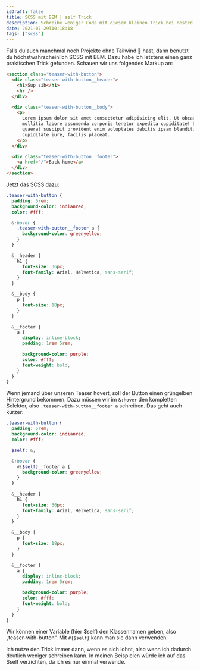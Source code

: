```yaml
---
isDraft: false
title: SCSS mit BEM | self Trick
description: Schreibe weniger Code mit diesem kleinen Trick bei nested BEM Selektoren
date: 2021-07-29T10:18:18
tags: ["scss"]
---
```


Falls du auch manchmal noch Projekte ohne Tailwind 👾 hast, dann benutzt du höchstwahrscheinlich SCSS mit BEM. Dazu habe ich letztens einen ganz praktischen Trick gefunden. Schauen wir uns folgendes Markup an:

```html
<section class="teaser-with-button">
  <div class="teaser-with-button__header">
    <h1>Sup sib</h1>
    <hr />
  </div>

  <div class="teaser-with-button__body">
    <p>
      Lorem ipsum dolor sit amet consectetur adipisicing elit. Ut obcaecati
      mollitia labore assumenda corporis tenetur expedita cupiditate! Sequi
      quaerat suscipit provident enim voluptates debitis ipsam blanditiis
      cupiditate iure, facilis placeat.
    </p>
  </div>

  <div class="teaser-with-button__footer">
    <a href="/">Back home</a>
  </div>
</section>
```

Jetzt das SCSS dazu:

```scss
.teaser-with-button {
  padding: 5rem;
  background-color: indianred;
  color: #fff;

  &:hover {
    .teaser-with-button__footer a {
      background-color: greenyellow;
    }
  }

  &__header {
    h1 {
      font-size: 36px;
      font-family: Arial, Helvetica, sans-serif;
    }
  }

  &__body {
    p {
      font-size: 18px;
    }
  }

  &__footer {
    a {
      display: inline-block;
      padding: 1rem 5rem;

      background-color: purple;
      color: #fff;
      font-weight: bold;
    }
  }
}
```

Wenn jemand über unseren Teaser hovert, soll der Button einen grüngelben Hintergrund bekommen. Dazu müssen wir im `&:hover` den kompletten Selektor, also `.teaser-with-button__footer a` schreiben. Das geht auch kürzer:

```scss
.teaser-with-button {
  padding: 5rem;
  background-color: indianred;
  color: #fff;

  $self: &;

  &:hover {
    #{$self}__footer a {
      background-color: greenyellow;
    }
  }

  &__header {
    h1 {
      font-size: 36px;
      font-family: Arial, Helvetica, sans-serif;
    }
  }

  &__body {
    p {
      font-size: 18px;
    }
  }

  &__footer {
    a {
      display: inline-block;
      padding: 1rem 5rem;

      background-color: purple;
      color: #fff;
      font-weight: bold;
    }
  }
}
```

Wir können einer Variable (hier $self) den Klassennamen geben, also „teaser-with-button“. Mit `#{$self}` kann man sie dann verwenden.

Ich nutze den Trick immer dann, wenn es sich lohnt, also wenn ich dadurch deutlich weniger schreiben kann. In meinen Beispielen würde ich auf das $self verzichten, da ich es nur einmal verwende.
